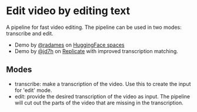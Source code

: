 # Edit video by editing text
A pipeline for fast video editing. The pipeline can be used in two modes: transcribe and edit.

- Demo by [@radames](https://github.com/radames) on [HuggingFace spaces](https://huggingface.co/spaces/radames/edit-video-by-editing-text)
- Demo by [@jd7h](https://github.com/jd7h) on [Replicate](https://replicate.com/jd7h/edit-video-by-editing-text/) with improved transcription matching.

## Modes

- transcribe: make a transcription of the video. Use this to create the input for 'edit' mode.
- edit: provide the desired transcription of the video as input. The pipeline will cut out the parts of the video that are missing in the transcription.
